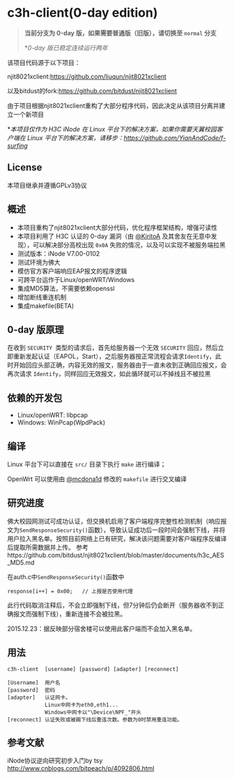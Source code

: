 c3h-client(0-day edition)
===========

> **当前分支为 0-day 版，如果需要普通版（旧版），请切换至 `normal` 分支**  
>
> **0-day 版已稳定连续运行两年*

该项目代码源于以下项目：

njit8021xclient:https://github.com/liuqun/njit8021xclient

以及bitdust的fork:https://github.com/bitdust/njit8021xclient

由于项目根据njit8021xclient重构了大部分程序代码，因此决定从该项目分离并建立一个新项目

**本项目仅作为 H3C iNode 在 Linux 平台下的解决方案，如果你需要天翼校园客户端在 Linux 平台下的解决方案，请移步：https://github.com/YianAndCode/f-surfing*

License
---------
本项目继承并遵循GPLv3协议

概述
-----
* 本项目重构了njit8021xclient大部分代码，优化程序框架结构，增强可读性
* 本项目利用了 H3C 认证的 0-day 漏洞（由 [@KiritoA](https://github.com/KiritoA) 及其舍友在无意中发现），可以解决部分高校出现 `0x0A` 失败的情况，以及可以实现不被服务端拉黑
* 测试版本：iNode V7.00-0102
* 测试环境为佛大
* 模仿官方客户端响应EAP报文的程序逻辑
* 可跨平台运作于Linux/openWRT/Windows
* 集成MD5算法，不需要依赖openssl
* 增加断线重连机制
* 集成makefile(BETA)

## 0-day 版原理

在收到 `SECURITY `类型的请求后，首先给服务器一个无效 `SECURITY` 回应，然后立即重新发起认证（EAPOL，Start），之后服务器按正常流程会请求`Identify`，此时开始回应头部正确，内容无效的报文，服务器由于一直未收到正确回应报文，会再次请求 `Identify`，同样回应无效报文，如此循环就可以不掉线且不被拉黑

依赖的开发包
--------
* Linux/openWRT: libpcap
* Windows: WinPcap(WpdPack)

## 编译

Linux 平台下可以直接在 `src/` 目录下执行 `make` 进行编译；

OpenWrt 可以使用由 [@mcdona1d](https://github.com/mcdona1d/c3h-client) 修改的 `makefile` 进行交叉编译

研究进度
-----
佛大校园网测试可成功认证，但交换机启用了客户端程序完整性检测机制（响应报文为`SendResponseSecurity()`函数），导致认证成功后一段时间会强制下线，并将用户拉入黑名单。按照目前网络上已有研究，解决该问题需要对客户端程序反编译后提取所需数据并上传。
参考https://github.com/bitdust/njit8021xclient/blob/master/documents/h3c_AES_MD5.md

在auth.c中`SendResponseSecurity()`函数中
```
response[i++] = 0x00;	// 上报是否使用代理
```
此行代码取消注释后，不会立即强制下线，但7分钟后仍会断开（服务器收不到正确报文而强制下线），重新连接不会被拉黑。

2015.12.23：据反映部分宿舍楼可以使用此客户端而不会加入黑名单。

用法
-----
```
c3h-client  [username] [password] [adapter] [reconnect]

[Username]	用户名
[password]	密码
[adapter]	认证网卡。
			Linux中网卡为eth0,eth1...
			Windows中网卡以"\Device\NPF_"开头
[reconnect]	认证失败或被踢下线后重连次数。参数为0时禁用重连功能。
```

参考文献
---------
iNode协议逆向研究初步入门by tsy http://www.cnblogs.com/bitpeach/p/4092806.html
